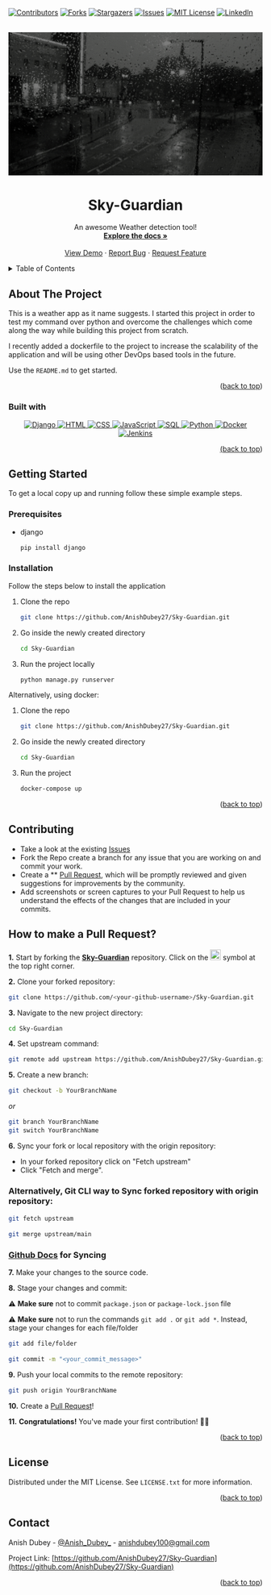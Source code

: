 <a name="readme-top"></a>
[![Contributors][contributors-shield]][contributors-url]
[![Forks][forks-shield]][forks-url]
[![Stargazers][stars-shield]][stars-url]
[![Issues][issues-shield]][issues-url]
[![MIT License][license-shield]][license-url]
[![LinkedIn][linkedin-shield]][linkedin-url]


<!-- PROJECT LOGO -->
<br />
<div align="center">
  <img src="https://github.com/AnishDubey27/Sky-Guardian/blob/main/media/weather.gif" border="0"></
  </p>
     

  <h1 align="center">Sky-Guardian</h1>

  <p align="center">
    An awesome Weather detection tool!
    <br />
    <a href="https://github.com/AnishDubey27/Sky-Guardian"><strong>Explore the docs »</strong></a>
    <br />
    <br />
    <a href="https://github.com/AnishDubey27/Sky-Guardian">View Demo</a>
    ·
    <a href="https://github.com/AnishDubey27/Sky-Guardian/issues">Report Bug</a>
    ·
    <a href="https://github.com/AnishDubey27/Sky-Guardian/issues">Request Feature</a>
  </p>
</div>



<!-- TABLE OF CONTENTS -->
<details>
  <summary>Table of Contents</summary>
  <ol>
    <li>
      <a href="#about-the-project">About The Project</a>
      <ul>
        <li><a href="#built-with">Built With</a></li>
      </ul>
    </li>
    <li>
      <a href="#getting-started">Getting Started</a>
      <ul>
        <li><a href="#prerequisites">Prerequisites</a></li>
        <li><a href="#installation">Installation</a></li>
      </ul>
    </li>
    <li><a href="#usage">Usage</a></li>
    <li><a href="#contributing">Contributing</a></li>
    <li><a href="#license">License</a></li>
    <li><a href="#contact">Contact</a></li>
  </ol>
</details>

<!-- ABOUT THE PROJECT -->
## About The Project


This is a weather app as it name suggests. I started this project in order to test my command over python and overcome the challenges which come along the way while building this project from scratch.

I recently added a dockerfile to the project to increase the scalability of the application and will be using other DevOps based tools in the future.

Use the `README.md` to get started.


<p align="right">(<a href="#readme-top">back to top</a>)</p>

### Built with

<p align="center">
  <a href="https://www.djangoproject.com/">
    <img src="https://encrypted-tbn0.gstatic.com/images?q=tbn:ANd9GcQD8EHO5qiBw-SQtVfaoJeyQqFQFlO39xzrOdnLaZw4Sw&s" alt="Django" width="130" height="70">
  </a>
  <a href="https://developer.mozilla.org/en-US/docs/Web/HTML">
    <img src="https://upload.wikimedia.org/wikipedia/commons/thumb/6/61/HTML5_logo_and_wordmark.svg/1200px-HTML5_logo_and_wordmark.svg.png" alt="HTML" width="100">
  </a>
  <a href="https://developer.mozilla.org/en-US/docs/Web/CSS">
    <img src="https://upload.wikimedia.org/wikipedia/commons/thumb/d/d5/CSS3_logo_and_wordmark.svg/1200px-CSS3_logo_and_wordmark.svg.png" alt="CSS" width="100">
  </a>
  <a href="https://developer.mozilla.org/en-US/docs/Web/JavaScript">
    <img src="https://upload.wikimedia.org/wikipedia/commons/thumb/9/99/Unofficial_JavaScript_logo_2.svg/1200px-Unofficial_JavaScript_logo_2.svg.png" alt="JavaScript" width="100">
  </a>
  <a href="https://en.wikipedia.org/wiki/SQL">
    <img src="https://upload.wikimedia.org/wikipedia/commons/thumb/2/29/Postgresql_elephant.svg/1200px-Postgresql_elephant.svg.png" alt="SQL" width="100">
  </a>
  <a href="https://www.python.org/">
    <img src="https://upload.wikimedia.org/wikipedia/commons/thumb/c/c3/Python-logo-notext.svg/1024px-Python-logo-notext.svg.png" alt="Python" width="100">
  </a>
  <a href="https://www.docker.com/">
    <img src="https://upload.wikimedia.org/wikipedia/commons/thumb/4/4e/Docker_%28container_engine%29_logo.svg/1200px-Docker_%28container_engine%29_logo.svg.png" alt="Docker" width="150" height="70">
  </a>
  <a href="https://www.jenkins.io/">
    <img src="https://upload.wikimedia.org/wikipedia/commons/thumb/e/e9/Jenkins_logo.svg/339px-Jenkins_logo.svg.png?20120629215426" alt="Jenkins" width="100">
</p>



<p align="right">(<a href="#readme-top">back to top</a>)</p>



<!-- GETTING STARTED -->
## Getting Started

To get a local copy up and running follow these simple example steps.

### Prerequisites

* django
  ```sh
  pip install django
  ```

### Installation

Follow the steps below to install the application

1. Clone the repo
   ```sh
   git clone https://github.com/AnishDubey27/Sky-Guardian.git
   ```
2. Go inside the newly created directory
   ```sh
   cd Sky-Guardian
   ```
3. Run the project locally
   ```sh
   python manage.py runserver
   ```

Alternatively, using docker:
1. Clone the repo
   ```sh
   git clone https://github.com/AnishDubey27/Sky-Guardian.git
   ```
2. Go inside the newly created directory
   ```sh
   cd Sky-Guardian
   ```
3. Run the project
   ```sh
   docker-compose up
   ```
<p align="right">(<a href="#readme-top">back to top</a>)</p>



<!-- CONTRIBUTING -->
## Contributing
- Take a look at the existing [Issues](https://github.com/AnishDubey27/Sky-Guardian/issues) 
- Fork the Repo create a branch for any issue that you are working on and commit your work.
- Create a ** [Pull Request](https://github.com/AnishDubey27/Sky-Guardian/pulls), which will be promptly reviewed and given suggestions for improvements by the community.
- Add screenshots or screen captures to your Pull Request to help us understand the effects of the changes that are included in your commits.

## How to make a Pull Request?

**1.** Start by forking the [**Sky-Guardian**](https://github.com/AnishDubey27/Sky-Guardian) repository. Click on the <a href="https://github.com/AnishDubey27/Sky-Guardian/fork"><img src="https://i.imgur.com/G4z1kEe.png" height="21" width="21"></a> symbol at the top right corner.

**2.** Clone your forked repository:

```bash
git clone https://github.com/<your-github-username>/Sky-Guardian.git
```

**3.** Navigate to the new project directory:

```bash
cd Sky-Guardian
```

**4.** Set upstream command:

```bash
git remote add upstream https://github.com/AnishDubey27/Sky-Guardian.git
```

**5.** Create a new branch:

```bash
git checkout -b YourBranchName
```
<i>or</i>
```bash
git branch YourBranchName
git switch YourBranchName
``` 

**6.** Sync your fork or local repository with the origin repository:

- In your forked repository click on "Fetch upstream"
- Click "Fetch and merge".

### Alternatively, Git CLI way to Sync forked repository with origin repository:

```bash
git fetch upstream
```

```bash
git merge upstream/main
```

### [Github Docs](https://docs.github.com/en/github/collaborating-with-pull-requests/addressing-merge-conflicts/resolving-a-merge-conflict-on-github) for Syncing

**7.** Make your changes to the source code.

**8.** Stage your changes and commit:

⚠️ **Make sure** not to commit `package.json` or `package-lock.json` file

⚠️ **Make sure** not to run the commands ```git add .``` or ```git add *```. Instead, stage your changes for each file/folder

```bash
git add file/folder
```

```bash
git commit -m "<your_commit_message>"
```

**9.** Push your local commits to the remote repository:

```bash
git push origin YourBranchName
```

**10.** Create a [Pull Request](https://help.github.com/en/github/collaborating-with-issues-and-pull-requests/creating-a-pull-request)!

**11.** **Congratulations!** You've made your first contribution! 🙌🏼

<p align="right">(<a href="#readme-top">back to top</a>)</p>



<!-- LICENSE -->
## License

Distributed under the MIT License. See `LICENSE.txt` for more information.

<p align="right">(<a href="#readme-top">back to top</a>)</p>



<!-- CONTACT -->
## Contact

Anish Dubey - [@Anish_Dubey_](https://twitter.com/Anish_Dubey_) - anishdubey100@gmail.com

Project Link: [https://github.com/AnishDubey27/Sky-Guardian](https://github.com/AnishDubey27/Sky-Guardian)

<p align="right">(<a href="#readme-top">back to top</a>)</p>








<!-- MARKDOWN LINKS & IMAGES -->
<!-- https://www.markdownguide.org/basic-syntax/#reference-style-links -->
[contributors-shield]: https://img.shields.io/github/contributors/AnishDubey27/Sky-Guardian.svg?style=for-the-badge
[contributors-url]: https://github.com/AnishDubey27/Sky-Guardian/graphs/contributors
[forks-shield]: https://img.shields.io/github/forks/AnishDubey27/Sky-Guardian.svg?style=for-the-badge
[forks-url]: https://github.com/AnishDubey27/Sky-Guardian/network/members
[stars-shield]: https://img.shields.io/github/stars/AnishDubey27/Sky-Guardian.svg?style=for-the-badge
[stars-url]: https://github.com/AnishDubey27/Sky-Guardian/stargazers
[issues-shield]: https://img.shields.io/github/issues/AnishDubey27/Sky-Guardian.svg?style=for-the-badge
[issues-url]: https://github.com/AnishDubey27/Sky-Guardian/issues
[license-shield]: https://img.shields.io/github/license/AnishDubey27/Sky-Guardian.svg?style=for-the-badge
[license-url]: https://github.com/AnishDubey27/Sky-Guardian/blob/main/LICENSE.txt
[linkedin-shield]: https://img.shields.io/badge/-LinkedIn-black.svg?style=for-the-badge&logo=linkedin&colorB=555
[linkedin-url]: https://linkedin.com/in/anish-dubey

[product-screenshot]: images/screenshot.png
[Django]: https://img.shields.io/badge/next.js-000000?style=for-the-badge&logo=nextdotjs&logoColor=white
[Next-url]: https://nextjs.org/
[React.js]: https://img.shields.io/badge/React-20232A?style=for-the-badge&logo=react&logoColor=61DAFB
[React-url]: https://reactjs.org/
[Vue.js]: https://img.shields.io/badge/Vue.js-35495E?style=for-the-badge&logo=vuedotjs&logoColor=4FC08D
[Vue-url]: https://vuejs.org/
[Angular.io]: https://img.shields.io/badge/Angular-DD0031?style=for-the-badge&logo=angular&logoColor=white
[Angular-url]: https://angular.io/
[Svelte.dev]: https://img.shields.io/badge/Svelte-4A4A55?style=for-the-badge&logo=svelte&logoColor=FF3E00
[Svelte-url]: https://svelte.dev/
[Laravel.com]: https://img.shields.io/badge/Laravel-FF2D20?style=for-the-badge&logo=laravel&logoColor=white
[Laravel-url]: https://laravel.com
[Bootstrap.com]: https://img.shields.io/badge/Bootstrap-563D7C?style=for-the-badge&logo=bootstrap&logoColor=white
[Bootstrap-url]: https://getbootstrap.com
[JQuery.com]: https://img.shields.io/badge/jQuery-0769AD?style=for-the-badge&logo=jquery&logoColor=white
[JQuery-url]: https://jquery.com 

